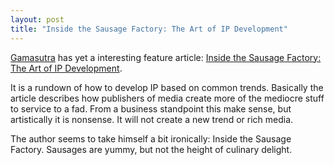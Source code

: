 ```yaml
---
layout: post
title: "Inside the Sausage Factory: The Art of IP Development"
---
```


[Gamasutra][1] has yet a interesting feature article: [Inside the Sausage 
Factory: The Art of IP Development][2]. 

It is a rundown of how to develop IP based on common trends. Basically 
the article describes how publishers of media create more of the 
mediocre stuff to service to a fad. From a business standpoint this make 
sense, but artistically it is nonsense. It will not create a new trend 
or rich media. 

The author seems to take himself a bit ironically: Inside the Sausage 
Factory. Sausages are yummy, but not the height of culinary delight. 

[1]: http://www.gamasutra.com
[2]: http://www.gamasutra.com/view/feature/4306/inside_the_sausage_factory_the_.php